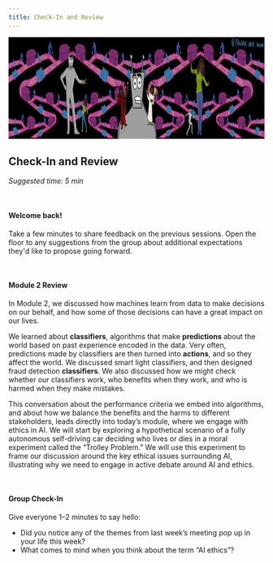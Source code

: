 ```yaml
---
title: Check-In and Review
---
```

<center><img src="../../../img/M3-banner.png" alt="Who lives, who dies, who decides? Banner" height="200px" width="2000px"/></center>

## Check-In and Review
_Suggested time: 5 min_

<br>

#### Welcome back!

Take a few minutes to share feedback on the previous sessions. Open the floor to any suggestions from the group about additional expectations they'd like to propose going forward.

<br>

#### Module 2 Review 

In Module 2, we discussed how machines learn from data to make decisions on our behalf, and how some of those decisions can have a great impact on our lives. 

We learned about **classifiers**, algorithms that make **predictions** about the world based on past experience encoded in the data. Very often, predictions made by classifiers are then turned into **actions**, and so they affect the world. We discussed smart light classifiers, and then designed fraud detection **classifiers**. We also discussed how we might check whether our classifiers work, who benefits when they work, and who is harmed when they make mistakes. 

This conversation about the performance criteria we embed into algorithms, and about how we balance the benefits and the harms to different stakeholders, leads directly into today’s module, where we engage with ethics in AI. We will start by exploring a hypothetical scenario of a fully autonomous self-driving car deciding who lives or dies in a moral experiment called the “Trolley Problem.” We will use this experiment to frame our discussion around the key ethical issues surrounding AI, illustrating why we need to engage in active debate around AI and ethics.

<br>

#### **Group Check-In**
Give everyone 1–2 minutes to say hello:
* Did you notice any of the themes from last week’s meeting pop up in your life this week? 
* What comes to mind when you think about the term “AI ethics”?
